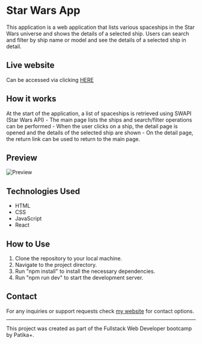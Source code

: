 # Star Wars App
This application is a web application that lists various spaceships in the Star Wars universe and shows the details of a selected ship. Users can search and filter by ship name or model and see the details of a selected ship in detail.

## Live website 

Can be accessed via clicking [HERE]()

## How it works 

At the start of the application, a list of spaceships is retrieved using SWAPI (Star Wars API) - The main page lists the ships and search/filter operations can be performed - When the user clicks on a ship, the detail page is opened and the details of the selected ship are shown - On the detail page, the return link can be used to return to the main page.

## Preview
![Preview](https://i.imgur.com/sGyTekm.png)

## Technologies Used

- HTML
- CSS
- JavaScript
- React

## How to Use

1. Clone the repository to your local machine.
2. Navigate to the project directory.
3. Run "npm install" to install the necessary dependencies.
4. Run "npm run dev" to start the development server.

## Contact

For any inquiries or support requests check [my website](https://www.ardacanbakis.com) for contact options. 

---

This project was created as part of the Fullstack Web Developer bootcamp by Patika+.